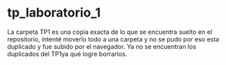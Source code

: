 # tp_laboratorio_1
La carpeta TP1 es una copia exacta de lo que se encuentra suelto en el repositorio, intenté moverlo todo a una carpeta y no se pudo por eso esta duplicado y fue subido por el navegador.
Ya no se encuentran los duplicados del TP1ya qué logre borrarlos.
